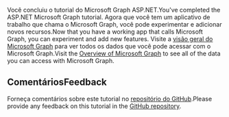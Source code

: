 <!-- markdownlint-disable MD002 MD041 -->

<span data-ttu-id="22429-101">Você concluiu o tutorial do Microsoft Graph ASP.NET.</span><span class="sxs-lookup"><span data-stu-id="22429-101">You've completed the ASP.NET Microsoft Graph tutorial.</span></span> <span data-ttu-id="22429-102">Agora que você tem um aplicativo de trabalho que chama o Microsoft Graph, você pode experimentar e adicionar novos recursos.</span><span class="sxs-lookup"><span data-stu-id="22429-102">Now that you have a working app that calls Microsoft Graph, you can experiment and add new features.</span></span> <span data-ttu-id="22429-103">Visite a [visão geral do Microsoft Graph](/graph/overview) para ver todos os dados que você pode acessar com o Microsoft Graph.</span><span class="sxs-lookup"><span data-stu-id="22429-103">Visit the [Overview of Microsoft Graph](/graph/overview) to see all of the data you can access with Microsoft Graph.</span></span>

## <a name="feedback"></a><span data-ttu-id="22429-104">Comentários</span><span class="sxs-lookup"><span data-stu-id="22429-104">Feedback</span></span>

<span data-ttu-id="22429-105">Forneça comentários sobre este tutorial no [repositório do GitHub](https://github.com/microsoftgraph/msgraph-training-aspnetmvcapp).</span><span class="sxs-lookup"><span data-stu-id="22429-105">Please provide any feedback on this tutorial in the [GitHub repository](https://github.com/microsoftgraph/msgraph-training-aspnetmvcapp).</span></span>